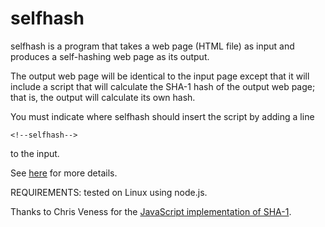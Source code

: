 # selfhash

selfhash is a program that takes a web page (HTML file) as input and produces a self-hashing web page as its output.

The output web page will be identical to the input page except that it will include a script that will calculate the SHA-1 hash of the output web page; that is, the output will calculate its own hash.

You must indicate where selfhash should insert the script by adding a line

    <!--selfhash-->

to the input.

See [here](http://trevorjim.com/hashing-ftw) for more details.

REQUIREMENTS: tested on Linux using node.js.

Thanks to Chris Veness for the [JavaScript implementation of SHA-1](http://www.movable-type.co.uk/scripts/sha1.html).
